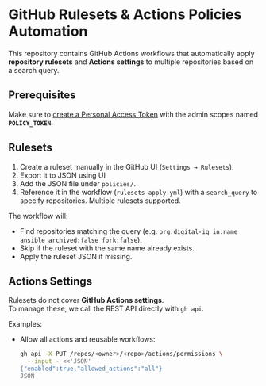 # GitHub Rulesets & Actions Policies Automation

This repository contains GitHub Actions workflows that automatically apply
**repository rulesets** and **Actions settings** to multiple repositories
based on a search query.

## Prerequisites

Make sure to [create a Personal Access Token](https://github.com/settings/tokens) with the admin scopes named **`POLICY_TOKEN`**.

## Rulesets

1. Create a ruleset manually in the GitHub UI (`Settings → Rulesets`).
2. Export it to JSON using UI
3. Add the JSON file under `policies/`.
4. Reference it in the workflow (`rulesets-apply.yml`) with a `search_query` to specify repositories.
Multiple rulesets supported.

The workflow will:
- Find repositories matching the query (e.g. `org:digital-iq in:name ansible archived:false fork:false`).
- Skip if the ruleset with the same name already exists.
- Apply the ruleset JSON if missing.

## Actions Settings

Rulesets do not cover **GitHub Actions settings**.  
To manage these, we call the REST API directly with `gh api`.

Examples:
- Allow all actions and reusable workflows:
  ```bash
  gh api -X PUT /repos/<owner>/<repo>/actions/permissions \
    --input - <<'JSON'
  {"enabled":true,"allowed_actions":"all"}
  JSON
